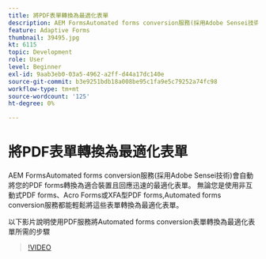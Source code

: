 ```yaml
---
title: 將PDF表單轉換為最適化表單
description: AEM FormsAutomated forms conversion服務(採用Adobe Sensei技術)會自動將您的PDF forms轉換為適合裝置且回應迅速的最適化表單。 無論您是使用非互動式PDF forms、Acro Forms或XFA型PDF forms,Automated forms conversion服務都能輕鬆將這些表單轉換為最適化表單。
feature: Adaptive Forms
thumbnail: 39495.jpg
kt: 6115
topic: Development
role: User
level: Beginner
exl-id: 9aab3eb0-03a5-4962-a2ff-d44a17dc140e
source-git-commit: b3e9251bdb18a008be95c1fa9e5c79252a74fc98
workflow-type: tm+mt
source-wordcount: '125'
ht-degree: 0%

---
```


# 將PDF表單轉換為最適化表單

AEM FormsAutomated forms conversion服務(採用Adobe Sensei技術)會自動將您的PDF forms轉換為適合裝置且回應迅速的最適化表單。 無論您是使用非互動式PDF forms、Acro Forms或XFA型PDF forms,Automated forms conversion服務都能輕鬆將這些表單轉換為最適化表單。

以下影片說明使用PDF服務將Automated forms conversion表單轉換為最適化表單所需的步驟

>[!VIDEO](https://video.tv.adobe.com/v/39495?quality=12&learn=on)
